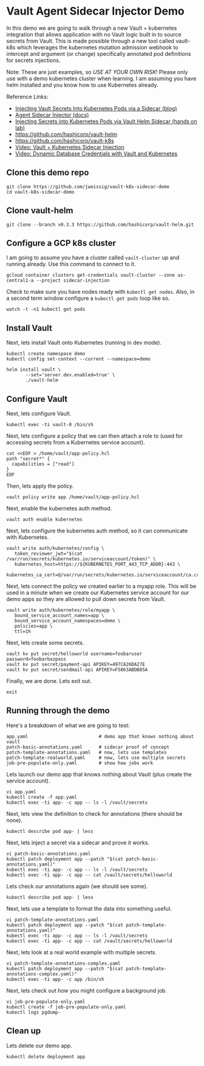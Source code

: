 # Vault Agent Sidecar Injector Demo

In this demo we are going to walk through a new Vault + kubernetes integration that allows application with no Vault logic built in to source secrets from Vault. This is made possible through a new tool called vault-k8s which leverages the kubernetes mutation admission webhook to intercept and argument (or change) specifically annotated pod definitions for secrets injections.

Note: These are just examples, so *USE AT YOUR OWN RISK*! Please only use with a demo kubernetes cluster when learning. I am assuming you have helm installed and you know how to use Kubernetes already.

Reference Links:

* [Injecting Vault Secrets Into Kubernetes Pods via a Sidecar (blog)](https://www.hashicorp.com/blog/injecting-vault-secrets-into-kubernetes-pods-via-a-sidecar/)
* [Agent Sidecar Injector (docs)](https://www.vaultproject.io/docs/platform/k8s/injector/)
* [Injecting Secrets into Kubernetes Pods via Vault Helm Sidecar (hands on lab)](https://learn.hashicorp.com/vault/getting-started-k8s/sidecar)
* https://github.com/hashicorp/vault-helm
* https://github.com/hashicorp/vault-k8s
* [Video: Vault + Kubernetes Sidecar Injection](https://www.youtube.com/watch?v=xUuJhgDbUJQ)
* [Video: Dynamic Database Credentials with Vault and Kubernetes](https://www.youtube.com/watch?v=KIAXQr17-WQ)

## Clone this demo repo

```
git clone https://github.com/jweissig/vault-k8s-sidecar-demo
cd vault-k8s-sidecar-demo
```

## Clone vault-helm

```
git clone --branch v0.3.3 https://github.com/hashicorp/vault-helm.git
```

## Configure a GCP k8s cluster

I am going to assume you have a cluster called `vault-cluster` up and running already. Use this command to connect to it.

```
gcloud container clusters get-credentials vault-cluster --zone us-central1-a --project sidecar-injection
```

Check to make sure you have nodes ready with `kubectl get nodes`. Also, in a second term window configure a `kubectl get pods` loop like so.

```
watch -t -n1 kubectl get pods
```

## Install Vault

Next, lets install Vault onto Kubernetes (running in dev mode).

```
kubectl create namespace demo
kubectl config set-context --current --namespace=demo

helm install vault \
       --set='server.dev.enabled=true' \
       ./vault-helm
```

## Configure Vault

Next, lets configure Vault.

```
kubectl exec -ti vault-0 /bin/sh
```

Next, lets configure a policy that we can then attach a role to (used for accessing secrets from a Kubernetes service account).

```
cat <<EOF > /home/vault/app-policy.hcl
path "secret*" {
  capabilities = ["read"]
}
EOF
```

Then, lets apply the policy.

```
vault policy write app /home/vault/app-policy.hcl
```

Next, enable the kubernetes auth method.

```
vault auth enable kubernetes
```

Next, lets configure the kubernetes auth method, so it can communicate with Kubernetes.

```
vault write auth/kubernetes/config \
   token_reviewer_jwt="$(cat /var/run/secrets/kubernetes.io/serviceaccount/token)" \
   kubernetes_host=https://${KUBERNETES_PORT_443_TCP_ADDR}:443 \
   kubernetes_ca_cert=@/var/run/secrets/kubernetes.io/serviceaccount/ca.crt
```
Next, lets connect the policy we created earlier to a myapp role. This will be used in a minute when we create our Kubernetes service account for our demo apps so they are allowed to pull down secrets from Vault.

```
vault write auth/kubernetes/role/myapp \
   bound_service_account_names=app \
   bound_service_account_namespaces=demo \
   policies=app \
   ttl=1h
```

Next, lets create some secrets.

```
vault kv put secret/helloworld username=foobaruser password=foobarbazpass
vault kv put secret/payment-api APIKEY=497CA26DA27E
vault kv put secret/sendmail-api APIKEY=F5863ABDB85A
```

Finally, we are done. Lets exit out.

```
exit
```

## Running through the demo

Here's a breakdown of what we are going to test:

```
app.yaml                          # demo app that knows nothing about vault
patch-basic-annotations.yaml      # sidecar proof of concept
patch-template-annotations.yaml   # now, lets use templates
patch-template-realworld.yaml     # now, lets use multiple secrets
job-pre-populate-only.yaml        # show how jobs work
```

Lets launch our demo app that knows nothing about Vault (plus create the service account).

```
vi app.yaml
kubectl create -f app.yaml
kubectl exec -ti app- -c app -- ls -l /vault/secrets
```

Next, lets view the definition to check for annotations (there should be none).

```
kubectl describe pod app- | less
```

Next, lets inject a secret via a sidecar and prove it works.

```
vi patch-basic-annotations.yaml
kubectl patch deployment app --patch "$(cat patch-basic-annotations.yaml)"
kubectl exec -ti app- -c app -- ls -l /vault/secrets
kubectl exec -ti app- -c app -- cat /vault/secrets/helloworld
```

Lets check our annotations again (we should see some).

```
kubectl describe pod app- | less
```

Next, lets use a template to format the data into something useful.

```
vi patch-template-annotations.yaml
kubectl patch deployment app --patch "$(cat patch-template-annotations.yaml)"
kubectl exec -ti app- -c app -- ls -l /vault/secrets
kubectl exec -ti app- -c app -- cat /vault/secrets/helloworld
```

Next, lets look at a real world example with multiple secrets.

```
vi patch-template-annotations-complex.yaml
kubectl patch deployment app --patch "$(cat patch-template-annotations-complex.yaml)"
kubectl exec -ti app- -c app /bin/sh
```

Next, lets check out how you might configure a background job.

```
vi job-pre-populate-only.yaml
kubectl create -f job-pre-populate-only.yaml
kubectl logs pgdump-
```

## Clean up

Lets delete our demo app.

```
kubectl delete deployment app
```
